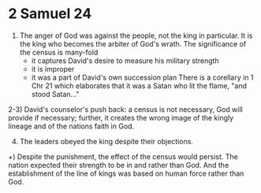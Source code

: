# 2 Samuel 24


1) The anger of God was against the people, not the king in particular. 
   It is the king who becomes the arbiter of God's wrath.
   The significance of the census is many-fold
   - it captures David's desire to measure his military strength
   - it is improper
   - it was a part of David's own succession plan
   There is a corellary in 1 Chr 21 which elaborates that it was a Satan who lit the flame, "and stood Satan..."

2-3) David's counselor's push back: 
   a census is not necessary, God will provide if necessary;
   further, it creates the wrong image of the kingly lineage and of the nations faith in God.

4) The leaders obeyed the king despite their objections.


+) Despite the punishment, the effect of the census would persist.
   The nation expected their strength to be in and rather than God.
   And the establishment of the line of kings was based on human force rather than God.